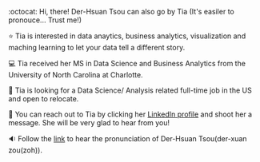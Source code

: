 :octocat: Hi, there! Der-Hsuan Tsou can also go by Tia (It's easiler to pronouce... Trust me!)

⭐ Tia is interested in data anaytics, business analytics, visualization and maching learning to let your data tell a different story.

💻 Tia received her MS in Data Science and Business Analytics from the University of North Carolina at Charlotte.

💼 Tia is looking for a Data Science/ Analysis related full-time job in the US and open to relocate.

📌 You can reach out to Tia by clicking her [LinkedIn profile](https://www.linkedin.com/in/derhsuan-tsou/) and shoot her a message. She will be very glad to hear from you!

🔉 Follow the [link](https://www.name-coach.com/der-hsuan-tsou) to hear the pronunciation of Der-Hsuan Tsou(der-xuan zou(zoh)). 

<!---
tiatsou/tiatsou is a ✨ special ✨ repository because its `README.md` (this file) appears on your GitHub profile.
You can click the Preview link to take a look at your changes.
--->
